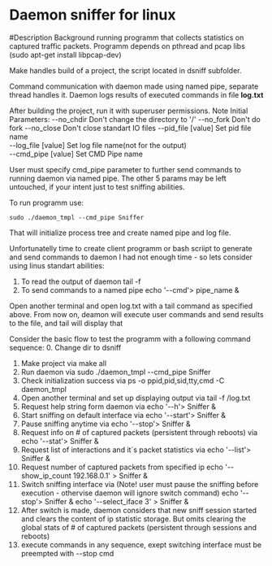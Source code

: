 # Daemon sniffer for linux

#Description
Background running programm that collects statistics on captured traffic packets.
Programm depends on pthread and pcap libs (sudo apt-get install libpcap-dev)

Make handles build of a project, the script located in dsniff subfolder.

Command communication with daemon made using named pipe, separate thread handles it.
Daemon logs results of executed commands in file **log.txt**

After building the project, run it with superuser permissions.
Note Initial Parameters:
       --no_chdir             Don't change the directory to '/'
       --no_fork              Don't do fork
       --no_close             Don't close standart IO files	
       --pid_file [value]     Set pid file name				
       --log_file [value]     Set log file name(not for the output)	  			
       --cmd_pipe [value]     Set CMD Pipe name 
 
User must specify cmd_pipe parameter to further send commands to running daemon via named pipe. The other 5 params may be left untouched, if your intent just to test sniffing abilities.

To run programm use:
    
    sudo ./daemon_tmpl --cmd_pipe Sniffer

That will initialize process tree and create named pipe and log file.

Unfortunatelly time to create client programm or bash scriipt to generate and send commands to daemon I had not enough time - so lets consider using linus standart abilities:

1) To read the output of daemon
    tail -f <path to log.txt>
2) To send commands to a named pipe
    echo '--cmd'> pipe_name &
    
Open another terminal and open log.txt with a tail command as specified above.
From now on, deamon will execute user commands and send results to the file, and tail will display that

Consider the basic flow to test the programm with a following command sequence:
0. Change dir to dsniff
1) Make project via 
  make all
2) Run daemon via 
  sudo ./daemon_tmpl --cmd_pipe Sniffer
3) Check initialization success via 
  ps -o ppid,pid,sid,tty,cmd -C daemon_tmpl
4) Open another terminal and set up displaying output via 
  tail -f /log.txt
5) Request help string form daemon via
  echo '--h'> Sniffer &
6) Start sniffing on default interface via
  echo '--start'> Sniffer &
7) Pause sniffing anytime via
  echo '--stop'> Sniffer &
8) Request info on # of captured packets (persistent through reboots) via
  echo '--stat'> Sniffer &
9) Request list of interactions and it`s packet  statistics via
  echo '--list'> Sniffer & 
10) Request number of captured packets from specified ip
  echo '--show_ip_count 192.168.0.1' > Sniffer &  
12) Switch sniffing interface via (Note! user must pause the sniffing before execution - othervise daemon will ignore switch command)
echo '--stop'> Sniffer &
echo '--select_iface 3' 	    > Sniffer &
13) After switch is made, daemon considers that new sniff session started and clears the content of ip statistic storage. But omits clearing the global stats of # of captured packets (persistent through sessions and reboots)
14) execute commands in any sequence, exept switching interface must be preempted with --stop cmd



     

